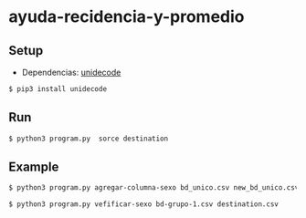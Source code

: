 # ayuda-recidencia-y-promedio

## Setup

- Dependencias:  [unidecode](https://pypi.org/project/Unidecode/)

```bash
$ pip3 install unidecode
```

## Run

```bash
$ python3 program.py  sorce destination
```

## Example

```bash
$ python3 program.py agregar-columna-sexo bd_unico.csv new_bd_unico.csv

$ python3 program.py vefificar-sexo bd-grupo-1.csv destination.csv
```

